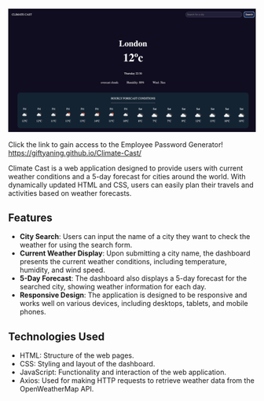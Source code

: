 ![Climate Cast](assets/images/Climate-Cast.jpeg)

Click the link to gain access to the Employee Password Generator! https://giftyaning.github.io/Climate-Cast/

Climate Cast is a web application designed to provide users with current weather conditions and a 5-day forecast for cities around the world. With dynamically updated HTML and CSS, users can easily plan their travels and activities based on weather forecasts.

## Features

- **City Search**: Users can input the name of a city they want to check the weather for using the search form.
- **Current Weather Display**: Upon submitting a city name, the dashboard presents the current weather conditions, including temperature, humidity, and wind speed.
- **5-Day Forecast**: The dashboard also displays a 5-day forecast for the searched city, showing weather information for each day.
- **Responsive Design**: The application is designed to be responsive and works well on various devices, including desktops, tablets, and mobile phones.

## Technologies Used

- HTML: Structure of the web pages.
- CSS: Styling and layout of the dashboard.
- JavaScript: Functionality and interaction of the web application.
- Axios: Used for making HTTP requests to retrieve weather data from the OpenWeatherMap API.
